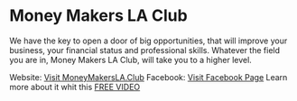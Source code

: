 # **Money Makers LA Club**

We have the key to open a door of big opportunities, that will improve your business, your financial status and professional skills. Whatever the field you are in, Money Makers LA Club, will take you to a higher level.

Website: [Visit MoneyMakersLA.Club](http://moneymakersla.club/)
Facebook: [Visit Facebook Page](https://www.facebook.com/MoneyMakersLAClub/)
Learn more about it whit this [FREE VIDEO](http://track.mobetrack.com/aff_c?offer_id=10&aff_id=1944340)
